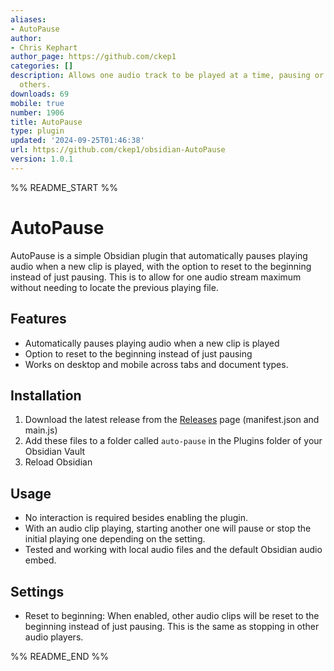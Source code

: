 ```yaml
---
aliases:
- AutoPause
author:
- Chris Kephart
author_page: https://github.com/ckep1
categories: []
description: Allows one audio track to be played at a time, pausing or stopping any
  others.
downloads: 69
mobile: true
number: 1906
title: AutoPause
type: plugin
updated: '2024-09-25T01:46:38'
url: https://github.com/ckep1/obsidian-AutoPause
version: 1.0.1
---
```


%% README_START %%

# AutoPause

AutoPause is a simple Obsidian plugin that automatically pauses playing audio when a new clip is played, with the option to reset to the beginning instead of just pausing. This is to allow for one audio stream maximum without needing to locate the previous playing file.

## Features

- Automatically pauses playing audio when a new clip is played
- Option to reset to the beginning instead of just pausing
- Works on desktop and mobile across tabs and document types.

## Installation

1. Download the latest release from the [Releases](https://github.com/ckep1/obsidian-autopause/releases) page (manifest.json and main.js)
2. Add these files to a folder called `auto-pause` in the Plugins folder of your Obsidian Vault
3. Reload Obsidian

## Usage

- No interaction is required besides enabling the plugin.
- With an audio clip playing, starting another one will pause or stop the initial playing one depending on the setting.
- Tested and working with local audio files and the default Obsidian audio embed.

## Settings

- Reset to beginning: When enabled, other audio clips will be reset to the beginning instead of just pausing. This is the same as stopping in other audio players.


%% README_END %%